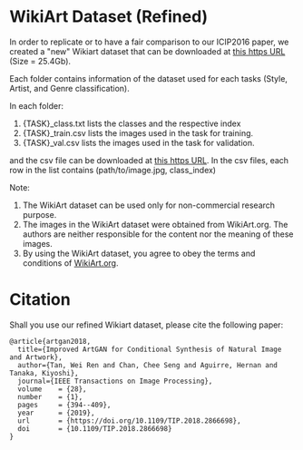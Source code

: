 # WikiArt Dataset (Refined)

In order to replicate or to have a fair comparison to our ICIP2016 paper, we created a "new" Wikiart dataset that can be downloaded at [this https URL](https://drive.google.com/file/d/182-pFiKvXPB25DbTfAYjJ6gDE-ZCRXz0/view?usp=sharing) (Size = 25.4Gb). 

Each folder contains information of the dataset used for each tasks (Style, Artist, and Genre classification).

In each folder:

1. {TASK}_class.txt lists the classes and the respective index
2. {TASK}_train.csv lists the images used in the task for training.
3. {TASK}_val.csv lists the images used in the task for validation.

and the csv file can be downloaded at [this https URL](https://drive.google.com/file/d/1uug57zp13wJDwb2nuHOQfR2Odr0hh1a8/view?usp=sharing). In the csv files, each row in the list contains (path/to/image.jpg, class_index)

Note:
1. The WikiArt dataset can be used only for non-commercial research purpose.
2. The images in the WikiArt dataset were obtained from WikiArt.org. The authors are neither responsible for the content nor the meaning of these images.
3. By using the WikiArt dataset, you agree to obey the terms and conditions of [WikiArt.org](https://www.wikiart.org/en/terms-of-use).

# Citation
Shall you use our refined Wikiart dataset, please cite the following paper:

```
@article{artgan2018,
  title={Improved ArtGAN for Conditional Synthesis of Natural Image and Artwork},
  author={Tan, Wei Ren and Chan, Chee Seng and Aguirre, Hernan and Tanaka, Kiyoshi},
  journal={IEEE Transactions on Image Processing},
  volume    = {28},
  number    = {1},
  pages     = {394--409},
  year      = {2019},
  url       = {https://doi.org/10.1109/TIP.2018.2866698},
  doi       = {10.1109/TIP.2018.2866698}
}
```
